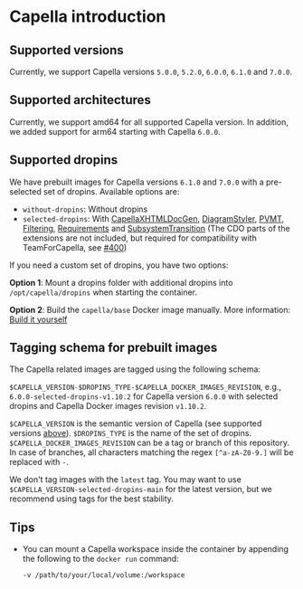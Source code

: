 <!--
 ~ SPDX-FileCopyrightText: Copyright DB InfraGO AG and contributors
 ~ SPDX-License-Identifier: Apache-2.0
 -->

# Capella introduction

## Supported versions

Currently, we support Capella versions `5.0.0`, `5.2.0`, `6.0.0`, `6.1.0` and
`7.0.0`.

## Supported architectures

Currently, we support amd64 for all supported Capella version. In addition, we
added support for arm64 starting with Capella `6.0.0`.

## Supported dropins

We have prebuilt images for Capella versions `6.1.0` and `7.0.0`
with a pre-selected set of dropins. Available options are:

- `without-dropins`: Without dropins
- `selected-dropins`: With
  [CapellaXHTMLDocGen](https://github.com/eclipse/capella-xhtml-docgen),
  [DiagramStyler](https://github.com/eclipse/capella/wiki/PVMT),
  [PVMT](https://github.com/eclipse/capella/wiki/PVMT),
  [Filtering](https://github.com/eclipse/capella-filtering),
  [Requirements](https://github.com/eclipse/capella-requirements-vp) and
  [SubsystemTransition](https://github.com/eclipse/capella-sss-transition) (The CDO parts of the extensions are not included, but required for compatibility with TeamForCapella, see [#400](https://github.com/DSD-DBS/capella-dockerimages/issues/400#issuecomment-2900870323))

If you need a custom set of dropins, you have two options:

**Option 1**: Mount a dropins folder with additional dropins into
`/opt/capella/dropins` when starting the container.

**Option 2**: Build the `capella/base` Docker image manually. More information:
[Build it yourself](./base.md#build-it-yourself)

## Tagging schema for prebuilt images

The Capella related images are tagged using the following schema:

`$CAPELLA_VERSION-$DROPINS_TYPE-$CAPELLA_DOCKER_IMAGES_REVISION`, e.g.,
`6.0.0-selected-dropins-v1.10.2` for Capella version `6.0.0` with selected
dropins and Capella Docker images revision `v1.10.2`.

`$CAPELLA_VERSION` is the semantic version of Capella (see supported versions
[above](#supported-versions)). `$DROPINS_TYPE` is the name of the set of
dropins. `$CAPELLA_DOCKER_IMAGES_REVISION` can be a tag or branch of this
repository. In case of branches, all characters matching the regex
`[^a-zA-Z0-9.]` will be replaced with `-`.

We don't tag images with the `latest` tag. You may want to use
`$CAPELLA_VERSION-selected-dropins-main` for the latest version, but we
recommend using tags for the best stability.

## Tips

- You can mount a Capella workspace inside the container by appending the
  following to the `docker run` command:
  <!-- prettier-ignore -->
    ```zsh
    -v /path/to/your/local/volume:/workspace
    ```
